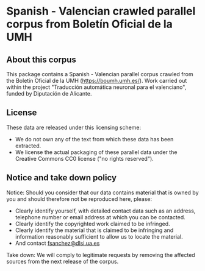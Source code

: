 Spanish - Valencian crawled parallel corpus from Boletín Oficial de la UMH
==========================================================================================================

## About this corpus
This package contains a Spanish - Valencian parallel corpus crawled from the Boletín Oficial de la UMH (https://boumh.umh.es/). 
Work carried out within the project "Traducción automática neuronal para el valenciano", funded by Diputación de Alicante.

## License
These data are released under this licensing scheme:
 * We do not own any of the text from which these data has been extracted.
 * We license the actual packaging of these parallel data under the Creative
   Commons CC0 license ("no rights reserved").

## Notice and take down policy
Notice: Should you consider that our data contains material that is owned by
you and should therefore not be reproduced here, please:

 * Clearly identify yourself, with detailed contact data such as an address,
   telephone number or email address at which you can be contacted.
 * Clearly identify the copyrighted work claimed to be infringed.
 * Clearly identify the material that is claimed to be infringing and
   information reasonably sufficient to allow us to locate the material. 
 * And contact fsanchez@dlsi.ua.es

Take down: We will comply to legitimate requests by removing the affected
sources from the next release of the corpus.



